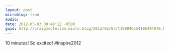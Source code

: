 ```yaml
---
layout: post
microblog: true
audio: 
date: 2012-05-03 08:49:12 -0500
guid: http://craigmcclellan.micro.blog/2012/05/03/t198046554106494976.html
---
```

10 minutes! So excited! #Inspire2012
